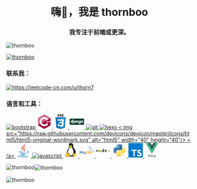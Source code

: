 <h1 align="center">嗨👋，我是 thornboo</h1>
<h3 align="center">我专注于前端或更深。</h3>

<p align="left"> <img src="https://komarev.com/ghpvc/?username=thornboo&label=Profile%20views&color=0e75b6&style=flat" alt="thornboo" /> </p>

<p align="left"> <a href=" https://github.com/ryo-ma/github-profile-trophy"><img src="https://github-profile-trophy.vercel.app/?username=thornboo" alt="thornboo" /> </a> </p>

<h3 align="left">联系我：</h3>
<p align="left">
<a href="https://www.leetcode.com/https:/ /leetcode-cn.com/u/thorn7" target="空白"><img align="center" src="https://raw.githubusercontent.com/rahuldkjain/github-profile-readme-generator/master/src/images/icons/Social/leet-code.svg" alt ="https://leetcode-cn.com/u/thorn7" height="30" width="40" /></a>
</p>

<h3 align="left">语言和工具：</h3>
<p align="left"> <a href="https://getbootstrap.com" target="_blank" rel="noreferrer"> <img src="https://raw.githubusercontent.com/devicons/devicon /master/icons/bootstrap/bootstrap-plain-wordmark.svg" alt="bootstrap" width="40" height="40"/> </a> <a href="https://www.w3schools.com /cpp/" target="_blank" rel="noreferrer"> <img src="https://raw.githubusercontent.com/devicons/devicon/master/icons/cplusplus/cplusplus-original.svg" alt="cplusplus " width="40" height="40"/> </a> <a href="https://www.w3schools.com/css/" target="_blank" rel="noreferrer"><img src="https://raw.githubusercontent.com/devicons/devicon/master/icons/css3/css3-original-wordmark.svg" alt="css3" width="40" height="40"/> </a> <a href="https://www.djangoproject.com/" target="_blank" rel="noreferrer"> <img src="https://raw.githubusercontent.com/devicons/devicon/ master/icons/django/django-original.svg" alt="django" width="40" height="40"/> </a> <a href="https://git-scm.com/" 目标="_blank" rel="noreferrer"> <img src="https://www.vectorlogo.zone/logos/git-scm/git-scm-icon.svg" alt="git" width="40" height ="40"/> </a> <a href="hexo.io/" target="_blank" rel="noreferrer"> <img src="https://www.vectorlogo.zone/logos/hexoio/hexoio-icon.svg" alt ="hexo" width="40" height="40"/> </a> <a href="https://www.w3.org/html/" target="_blank" rel="noreferrer"> < img src="https://raw.githubusercontent.com/devicons/devicon/master/icons/html5/html5-original-wordmark.svg" alt="html5" width="40" height="40"/> < /a> <a href="https://www.java.com" target="_blank" rel="noreferrer"> <img src="https://raw.githubusercontent.com/devicons/devicon/master/icons/java/java-original.svg" alt="java" width="40" height="40"/> </a> <a href="https://developer. mozilla.org/en-US/docs/Web/JavaScript" target="_blank" rel="noreferrer"> <img src="https://raw.githubusercontent.com/devicons/devicon/master/icons/javascript/ javascript-original.svg" alt="javascript" width="40" height="40"/> </a> <a href="https://www.linux.org/" target="_blank" rel= "noreferrer"> <img src="https://raw.githubusercontent.com/devicons/devicon/master/icons/linux/linux-original.svg" alt="linux" width="40" height="40" /> </a> <a href="https://www.mysql.com/" target="_blank" rel="noreferrer"> <img src="https://raw.githubusercontent.com/devicons/devicon/master /icons/mysql/mysql-original-wordmark.svg" alt="mysql" width="40" height="40"/> </a> <a href="https://nodejs.org" target=" _blank" rel="noreferrer"> <img src="https://raw.githubusercontent.com/devicons/devicon/master/icons/nodejs/nodejs-original-wordmark.svg" alt="nodejs" width="40 " height="40"/> </a> <a href="https://www.python.org" target="_blank" rel="noreferrer"> <img src="https://raw.githubusercontent.com/devicons/devicon/master/icons/python/python-original.svg" alt="python" width="40" height="40"/> </a> <a href="https:// www.typescriptlang.org/" target="_blank" rel="noreferrer"> <img src="https://raw.githubusercontent.com/devicons/devicon/master/icons/typescript/typescript-original.svg" alt ="typescript" width="40" height="40"/> </a> <a href="https://vuejs.org/" target="_blank" rel="noreferrer"> <img src=" https://raw.githubusercontent.com/devicons/devicon/master/icons/vuejs/vuejs-original-wordmark.svg" alt="vuejs" width="40" height="40"/></a> </p>

<p><img align="left" src="https://github-readme-stats.vercel.app/api/top-langs?username=thornboo&show_icons=true&locale=en&layout=compact" alt="thornboo" /> </p>

<p> <img align="center" src="https://github-readme-stats.vercel.app/api?username=thornboo&show_icons=true&locale=en" alt="thornboo" /> </p>

<p><img align="center" src="https://github-readme-streak-stats.herokuapp.com/?user=thornboo&" alt="thornboo" /></p>
